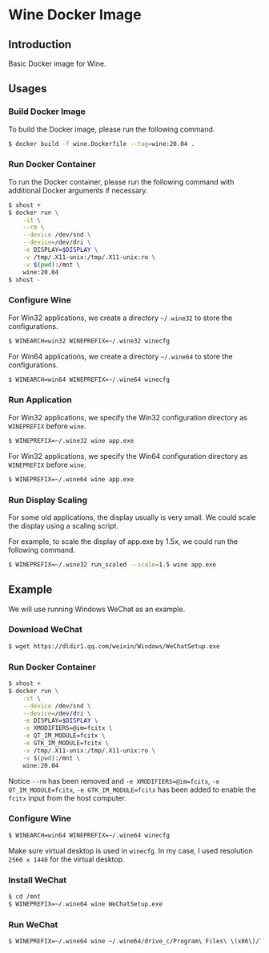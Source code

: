 # Wine Docker Image

## Introduction

Basic Docker image for Wine.


## Usages

### Build Docker Image

To build the Docker image, please run the following command.

```bash
$ docker build -f wine.Dockerfile --tag=wine:20.04 .
```

### Run Docker Container

To run the Docker container, please run the following command with additional Docker arguments if necessary.

```bash
$ xhost +
$ docker run \
    -it \
    --rm \
    --device /dev/snd \
    --device=/dev/dri \
    -e DISPLAY=$DISPLAY \
    -v /tmp/.X11-unix:/tmp/.X11-unix:ro \
    -v $(pwd):/mnt \
    wine:20.04
$ xhost -
```

### Configure Wine

For Win32 applications, we create a directory `~/.wine32` to store the configurations.

```bash
$ WINEARCH=win32 WINEPREFIX=~/.wine32 winecfg
```

For Win64 applications, we create a directory `~/.wine64` to store the configurations.

```bash
$ WINEARCH=win64 WINEPREFIX=~/.wine64 winecfg
```

### Run Application

For Win32 applications, we specify the Win32 configuration directory as `WINEPREFIX` before `wine`.

```bash
$ WINEPREFIX=~/.wine32 wine app.exe
```


For Win32 applications, we specify the Win64 configuration directory as `WINEPREFIX` before `wine`.

```bash
$ WINEPREFIX=~/.wine64 wine app.exe
```

### Run Display Scaling

For some old applications, the display usually is very small. We could scale the display using a scaling script.

For example, to scale the display of app.exe by 1.5x, we could run the following command.


```bash
$ WINEPREFIX=~/.wine32 run_scaled --scale=1.5 wine app.exe
```

## Example

We will use running Windows WeChat as an example.

### Download WeChat

```bash
$ wget https://dldir1.qq.com/weixin/Windows/WeChatSetup.exe
```

### Run Docker Container

```bash
$ xhost +
$ docker run \
    -it \
    --device /dev/snd \
    --device=/dev/dri \
    -e DISPLAY=$DISPLAY \
    -e XMODIFIERS=@im=fcitx \
    -e QT_IM_MODULE=fcitx \
    -e GTK_IM_MODULE=fcitx \
    -v /tmp/.X11-unix:/tmp/.X11-unix:ro \
    -v $(pwd):/mnt \
    wine:20.04
```

Notice `--rm` has been removed and `-e XMODIFIERS=@im=fcitx`, `-e QT_IM_MODULE=fcitx`, `-e GTK_IM_MODULE=fcitx` has been added to enable the `fcitx` input from the host computer.

### Configure Wine

```bash
$ WINEARCH=win64 WINEPREFIX=~/.wine64 winecfg
```

Make sure virtual desktop is used in `winecfg`. In my case, I used resolution `2560 x 1440` for the virtual desktop.

### Install WeChat

```bash
$ cd /mnt
$ WINEPREFIX=~/.wine64 wine WeChatSetup.exe
```

### Run WeChat

```bash
$ WINEPREFIX=~/.wine64 wine ~/.wine64/drive_c/Program\ Files\ \(x86\)/Tencent/WeChat/WeChat.exe
```

